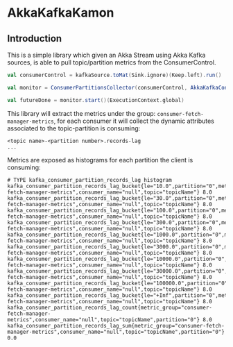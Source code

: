 # AkkaKafkaKamon

## Introduction

This is a simple library which given an Akka Stream using Akka Kafka sources, 
is able to pull topic/partition metrics from the ConsumerControl.

```scala
val consumerControl = kafkaSource.toMat(Sink.ignore)(Keep.left).run()

val monitor = ConsumerPartitionsCollector(consumerControl, AkkaKafkaConfig())

val futureDone = monitor.start()(ExecutionContext.global)

```

This library will  extract the metrics under the group: `consumer-fetch-manager-metrics`, for each consumer it will collect the dynamic attributes associated to the topic-partition is consuming:

```
<topic name>-<partition number>.records-lag
...
```


Metrics are exposed as histograms for each partition the client is consuming:

```
# TYPE kafka_consumer_partition_records_lag histogram
kafka_consumer_partition_records_lag_bucket{le="10.0",partition="0",metric_group="consumer-fetch-manager-metrics",consumer_name="null",topic="topicName"} 8.0
kafka_consumer_partition_records_lag_bucket{le="30.0",partition="0",metric_group="consumer-fetch-manager-metrics",consumer_name="null",topic="topicName"} 8.0
kafka_consumer_partition_records_lag_bucket{le="100.0",partition="0",metric_group="consumer-fetch-manager-metrics",consumer_name="null",topic="topicName"} 8.0
kafka_consumer_partition_records_lag_bucket{le="300.0",partition="0",metric_group="consumer-fetch-manager-metrics",consumer_name="null",topic="topicName"} 8.0
kafka_consumer_partition_records_lag_bucket{le="1000.0",partition="0",metric_group="consumer-fetch-manager-metrics",consumer_name="null",topic="topicName"} 8.0
kafka_consumer_partition_records_lag_bucket{le="3000.0",partition="0",metric_group="consumer-fetch-manager-metrics",consumer_name="null",topic="topicName"} 8.0
kafka_consumer_partition_records_lag_bucket{le="10000.0",partition="0",metric_group="consumer-fetch-manager-metrics",consumer_name="null",topic="topicName"} 8.0
kafka_consumer_partition_records_lag_bucket{le="30000.0",partition="0",metric_group="consumer-fetch-manager-metrics",consumer_name="null",topic="topicName"} 8.0
kafka_consumer_partition_records_lag_bucket{le="100000.0",partition="0",metric_group="consumer-fetch-manager-metrics",consumer_name="null",topic="topicName"} 8.0
kafka_consumer_partition_records_lag_bucket{le="+Inf",partition="0",metric_group="consumer-fetch-manager-metrics",consumer_name="null",topic="topicName"} 8.0
kafka_consumer_partition_records_lag_count{metric_group="consumer-fetch-manager-metrics",consumer_name="null",topic="topicName",partition="0"} 8.0
kafka_consumer_partition_records_lag_sum{metric_group="consumer-fetch-manager-metrics",consumer_name="null",topic="topicName",partition="0"} 0.0
```
